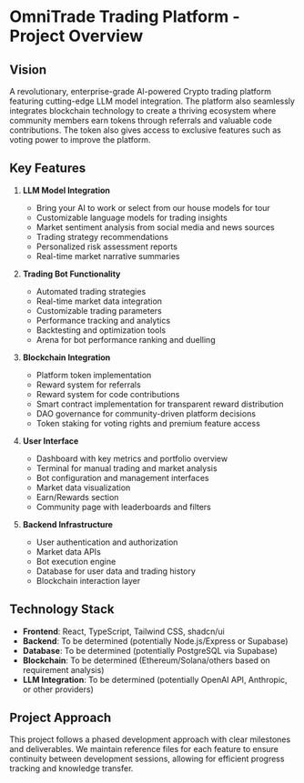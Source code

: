 
# OmniTrade Trading Platform - Project Overview

## Vision
A revolutionary, enterprise-grade AI-powered Crypto trading platform featuring cutting-edge LLM model integration. The platform also seamlessly integrates blockchain technology to create a thriving ecosystem where community members earn tokens through referrals and valuable code contributions. The token also gives access to exclusive features such as voting power to improve the platform.

## Key Features

1. **LLM Model Integration**
   - Bring your AI to work or select from our house models for tour
   - Customizable language models for trading insights
   - Market sentiment analysis from social media and news sources
   - Trading strategy recommendations
   - Personalized risk assessment reports
   - Real-time market narrative summaries

2. **Trading Bot Functionality**
   - Automated trading strategies
   - Real-time market data integration
   - Customizable trading parameters
   - Performance tracking and analytics
   - Backtesting and optimization tools
   - Arena for bot performance ranking and duelling

3. **Blockchain Integration**
   - Platform token implementation
   - Reward system for referrals
   - Reward system for code contributions
   - Smart contract implementation for transparent reward distribution
   - DAO governance for community-driven platform decisions
   - Token staking for voting rights and premium feature access

4. **User Interface**
   - Dashboard with key metrics and portfolio overview
   - Terminal for manual trading and market analysis
   - Bot configuration and management interfaces
   - Market data visualization
   - Earn/Rewards section
   - Community page with leaderboards and filters
   

5. **Backend Infrastructure**
   - User authentication and authorization
   - Market data APIs
   - Bot execution engine
   - Database for user data and trading history
   - Blockchain interaction layer

## Technology Stack

- **Frontend**: React, TypeScript, Tailwind CSS, shadcn/ui
- **Backend**: To be determined (potentially Node.js/Express or Supabase)
- **Database**: To be determined (potentially PostgreSQL via Supabase)
- **Blockchain**: To be determined (Ethereum/Solana/others based on requirement analysis)
- **LLM Integration**: To be determined (potentially OpenAI API, Anthropic, or other providers)

## Project Approach
This project follows a phased development approach with clear milestones and deliverables. We maintain reference files for each feature to ensure continuity between development sessions, allowing for efficient progress tracking and knowledge transfer.
